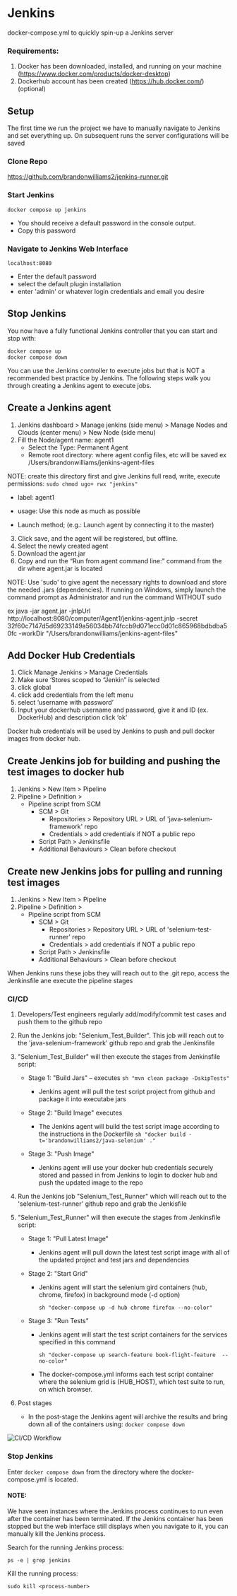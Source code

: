# Jenkins
docker-compose.yml to quickly spin-up a Jenkins server

### Requirements:
1. Docker has been downloaded, installed, and running on your machine (https://www.docker.com/products/docker-desktop)
2. Dockerhub account has been created (https://hub.docker.com/) (optional)


## Setup
The first time we run the project we have to manually navigate to Jenkins and set everything up. On subsequent runs the server configurations will be saved

### Clone Repo
https://github.com/brandonwilliams2/jenkins-runner.git

### Start Jenkins 
````
docker compose up jenkins
````
- You should receive a default password in the console output. 
-  Copy this password


### Navigate to Jenkins Web Interface
```
localhost:8080 
```
- Enter the default password
- select the default plugin installation
- enter 'admin' or whatever login credentials and email you desire

## Stop Jenkins
You now have a fully functional Jenkins controller that you can start and stop with:
```
docker compose up
docker compose down
```
You can use the Jenkins controller to execute jobs but that is NOT a recommended best practice by Jenkins.
The following steps walk you through creating a Jenkins agent to execute jobs.


## Create a Jenkins agent
1. Jenkins dashboard > Manage jenkins (side menu) > Manage Nodes and Clouds (center menu) > New Node (side menu)
2. Fill the Node/agent name: agent1
   - Select the Type: Permanent Agent
   - Remote root directory: where agent config files, etc will be saved ex /Users/brandonwilliams/jenkins-agent-files
  
 NOTE: create this directory first and give Jenkins full read, write, execute permissions: `sudo chmod ugo+ rwx "jenkins"`
   
   - label: agent1 
   
   - usage: Use this node as much as possible
   
   - Launch method; (e.g.: Launch agent by connecting it to the master)
   
3. Click save, and the agent will be registered, but offline. 
4. Select the newly created agent
5. Download the agent.jar
6. Copy and run the “Run from agent command line:” command from the dir where agent.jar is located

NOTE: Use 'sudo' to give agent the necessary rights to download and store the needed .jars (dependencies). If running on Windows, simply launch the command prompt as Administrator and run the command WITHOUT sudo

ex 
java -jar agent.jar -jnlpUrl http://localhost:8080/computer/Agent1/jenkins-agent.jnlp -secret 32f60c7147d5d69233149a56034bb74fccb9d071ecc0d01c865968bdbdba50fc -workDir "/Users/brandonwilliams/jenkins-agent-files"


## Add Docker Hub Credentials
1. Click Manage Jenkins > Manage Credentials
2. Make sure ‘Stores scoped to “Jenkin” is selected
3. click global
4. click add credentials from the left menu
5. select ‘username with password’
6. Input your dockerhub username and password, give it and ID (ex. DockerHub) and description
click ‘ok’

Docker hub credentials will be used by Jenkins to push and pull docker images from docker hub.

## Create Jenkins job for building and pushing the test images to docker hub

1. Jenkins > New Item > Pipeline
2. Pipeline > Definition >
    * Pipeline script from SCM
        * SCM > Git
            * Repositories > Repository URL > URL of 'java-selenium-framework' repo
            * Credentials > add credentials if NOT a public repo
        * Script Path > Jenkinsfile
        * Additional Behaviours > Clean before checkout

## Create new Jenkins jobs for pulling and running test images
1. Jenkins > New Item > Pipeline
2. Pipeline > Definition >
    * Pipeline script from SCM
        * SCM > Git
            * Repositories > Repository URL > URL of 'selenium-test-runner' repo
            * Credentials > add credentials if NOT a public repo
        * Script Path > Jenkinsfile
        * Additional Behaviours > Clean before checkout

When Jenkins runs these jobs they will reach out to the .git repo, access the Jenkinsfile ane execute the pipeline stages

### CI/CD 
1. Developers/Test engineers regularly add/modify/commit test cases and push them to the github repo
2. Run the Jenkins job: "Selenium_Test_Builder". This job will reach out to the 'java-selenium-framework' github repo and grab the Jenkinsfile
3. "Selenium_Test_Builder" will then execute the stages from Jenkinsfile script:

    * Stage 1: "Build Jars" – executes `sh "mvn clean package -DskipTests"`
        
        * Jenkins agent will pull the test script project from github and package it into executabe jars
        
    * Stage 2: "Build Image" executes 
    
        * The Jenkins agent will build the test script image according to the instructions in the Dockerfile ```
                                                                                                                sh "docker build -t='brandonwilliams2/java-selenium' ."
                                                                                                                ```
        
    * Stage 3: "Push Image"
    
        * Jenkins agent will use your docker hub credentials securely stored and passed in from Jenkins to login to docker hub and push the updated image to the repo
        
4. Run the Jenkins job "Selenium_Test_Runner" which will reach out to the 'selenium-test-runner' github repo and grab the Jenkisfile

5. "Selenium_Test_Runner" will then execute the stages from Jenkinsfile script:

    * Stage 1: "Pull Latest Image"
    
        * Jenkins agent will pull down the latest test script image with all of the updated project and test jars and dependencies
        
    * Stage 2: "Start Grid"
        
        * Jenkins agent will start the selenium gird containers (hub, chrome, firefox) in background mode (-d option)
            ```
            sh "docker-compose up -d hub chrome firefox --no-color"
            ```
            
    * Stage 3: "Run Tests"
        
        * Jenkins agent will start the test script containers for the services specified in this command
            ```
            sh "docker-compose up search-feature book-flight-feature  --no-color"
            ```
            
        * The docker-compose.yml informs each test script container where the selenium grid is (HUB_HOST), which test suite to run, on which browser.
            
6. Post stages
    * In the post-stage the Jenkins agent will archive the results and bring down all of the containers using:
            ```
            docker compose down
            ```

![CI/CD Workflow](./images/selenium-cicd.png)

### Stop Jenkins
Enter `docker compose down` from the directory where the docker-compose.yml is located.

#### NOTE: 
We have seen instances where the Jenkins process continues to run even after the container has been terminated. If the Jenkins container has been stopped but the web interface still displays when you navigate to it, you can manually kill the Jenkins process. 

Search for the running Jenkins process:
```
ps -e | grep jenkins
```
Kill the running process:
```
sudo kill <process-number>
```
